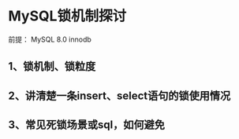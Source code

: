 # MySQL锁机制探讨

前提： MySQL 8.0 innodb

## 1、锁机制、锁粒度
## 2、讲清楚一条insert、select语句的锁使用情况
## 3、常见死锁场景或sql，如何避免
